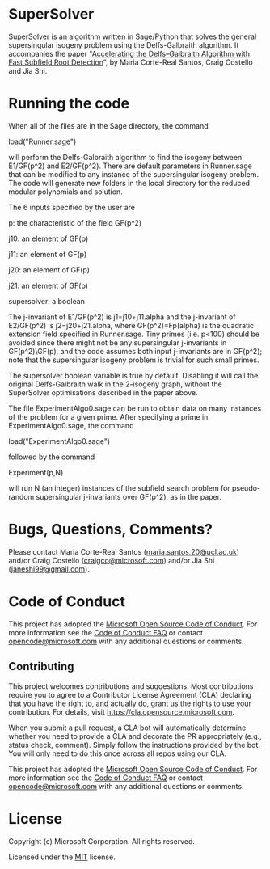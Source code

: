 # SuperSolver

SuperSolver is an algorithm written in Sage/Python that solves the general supersingular isogeny problem using the Delfs-Galbraith algorithm. It accompanies the paper "[Accelerating the Delfs–Galbraith Algorithm with Fast Subfield Root Detection](https://link.springer.com/chapter/10.1007/978-3-031-15982-4_10)”, by Maria Corte-Real Santos, Craig Costello and Jia Shi. 

# Running the code

When all of the files are in the Sage directory, the command 

load("Runner.sage")

will perform the Delfs-Galbraith algorithm to find the isogeny between E1/GF(p^2) and E2/GF(p^2). There are default parameters in Runner.sage that can be modified to any instance of the supersingular isogeny problem. The code will generate new folders in the local directory for the reduced modular polynomials and solution. 

The 6 inputs specified by the user are 

p: the characteristic of the field GF(p^2)

j10: an element of GF(p)

j11: an element of GF(p)

j20: an element of GF(p)

j21: an element of GF(p)

supersolver: a boolean

The j-invariant of E1/GF(p^2) is j1=j10+j11.alpha and the j-invariant of E2/GF(p^2) is j2=j20+j21.alpha, where GF(p^2)=Fp(alpha) is the quadratic extension field specified in Runner.sage. Tiny primes (i.e. p<100) should be avoided since there might not be any supersingular j-invariants in GF(p^2)\GF(p), and the code assumes both input j-invariants are in GF(p^2); note that the supersingular isogeny problem is trivial for such small primes. 

The supersolver boolean variable is true by default. Disabling it will call the original Delfs-Galbraith walk in the 2-isogeny graph, without the SuperSolver optimisations described in the paper above. 

The file ExperimentAlgo0.sage can be run to obtain data on many instances of the problem for a given prime. After specifying a prime in ExperimentAlgo0.sage, the command

load("ExperimentAlgo0.sage") 

followed by the command 

Experiment(p,N) 

will run N (an integer) instances of the subfield search problem for pseudo-random supersingular j-invariants over GF(p^2), as in the paper.

# Bugs, Questions, Comments? 

Please contact Maria Corte-Real Santos (maria.santos.20@ucl.ac.uk) and/or Craig Costello (craigco@microsoft.com) and/or Jia Shi (janeshi99@gmail.com). 

# Code of Conduct
This project has adopted the [Microsoft Open Source Code of Conduct](https://opensource.microsoft.com/codeofconduct/). For more information see the [Code of Conduct FAQ](https://opensource.microsoft.com/codeofconduct/faq/) or contact opencode@microsoft.com with any additional questions or comments.

## Contributing

This project welcomes contributions and suggestions.  Most contributions require you to agree to a
Contributor License Agreement (CLA) declaring that you have the right to, and actually do, grant us
the rights to use your contribution. For details, visit https://cla.opensource.microsoft.com.

When you submit a pull request, a CLA bot will automatically determine whether you need to provide
a CLA and decorate the PR appropriately (e.g., status check, comment). Simply follow the instructions
provided by the bot. You will only need to do this once across all repos using our CLA.

This project has adopted the [Microsoft Open Source Code of Conduct](https://opensource.microsoft.com/codeofconduct/).
For more information see the [Code of Conduct FAQ](https://opensource.microsoft.com/codeofconduct/faq/) or
contact [opencode@microsoft.com](mailto:opencode@microsoft.com) with any additional questions or comments.

# License
Copyright (c) Microsoft Corporation. All rights reserved.

Licensed under the [MIT](https://github.com/microsoft/vscode/blob/main/LICENSE.txt) license.
